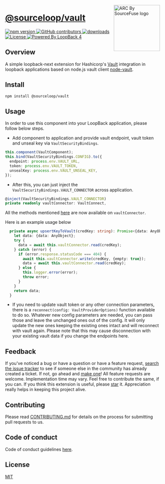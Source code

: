 <a href="https://sourcefuse.github.io/arc-docs/arc-api-docs" target="_blank"><img src="https://github.com/sourcefuse/loopback4-microservice-catalog/blob/master/docs/assets/logo-dark-bg.png?raw=true" alt="ARC By SourceFuse logo" title="ARC By SourceFuse" align="right" width="150" /></a>

# [@sourceloop/vault](https://github.com/sourcefuse/loopback4-vault)

<p align="left">
<a href="https://www.npmjs.com/package/@sourceloop/vault">
<img src="https://img.shields.io/npm/v/@sourceloop/vault.svg" alt="npm version" />
</a>
<a href="https://github.com/sourcefuse/loopback4-vault/graphs/contributors" target="_blank">
<img alt="GitHub contributors" src="https://img.shields.io/github/contributors/sourcefuse/loopback4-vault">
</a>
<a href="https://www.npmjs.com/@sourceloop/vault" target="_blank">
<img alt="downloads" src="https://img.shields.io/npm/dm/@sourceloop/vault">
</a>
<a href="https://github.com/sourcefuse/loopback4-s3/blob/master/LICENSE">
<img src="https://img.shields.io/github/license/sourcefuse/loopback4-s3.svg" alt="License" />
</a>
<a href="https://loopback.io/" target="_blank">
<img alt="Powered By LoopBack 4" src="https://img.shields.io/badge/Powered%20by-LoopBack 4-brightgreen" />
</a>
</p>

## Overview

A simple loopback-next extension for Hashicorp's [Vault](https://learn.hashicorp.com/vault) integration in loopback applications based on node.js vault client [node-vault](https://github.com/kr1sp1n/node-vault).

## Install

```sh
npm install @sourceloop/vault
```

## Usage

In order to use this component into your LoopBack application, please follow below steps.

- Add component to application and provide vault endpoint, vault token and unseal key via `VaultSecurityBindings`.

```ts
this.component(VaultComponent);
this.bind(VaultSecurityBindings.CONFIG).to({
  endpoint: process.env.VAULT_URL,
  token: process.env.VAULT_TOKEN,
  unsealKey: process.env.VAULT_UNSEAL_KEY,
});
```

- After this, you can just inject the `VaultSecurityBindings.VAULT_CONNECTOR` across application.

```ts
@inject(VaultSecurityBindings.VAULT_CONNECTOR)
private readonly vaultConnector: VaultConnect,
```

All the methods mentioned [here](https://github.com/kr1sp1n/node-vault/blob/master/features.md) are now available on `vaultConnector`.

Here is an example usage below

```ts
  private async upsertKeyToVault(credKey: string): Promise<{data: AnyObject}> {
    let data: {data: AnyObject};
    try {
      data = await this.vaultConnector.read(credKey);
    } catch (error) {
      if (error.response.statusCode === 404) {
        await this.vaultConnector.write(credKey, {empty: true});
        data = await this.vaultConnector.read(credKey);
      } else {
        this.logger.error(error);
        throw error;
      }
    }
    return data;
  }
```

- If you need to update vault token or any other connection parameters, there is a `reconnect(config: VaultProviderOptions)` function available to do so. Whatever new config parameters are needed, you can pass those and leave the unchanged ones out of the config. It will only update the new ones keeping the existing ones intact and will reconnect with vault again. Please note that this may cause disconnection with your existing vault data if you change the endpoints here.

## Feedback

If you've noticed a bug or have a question or have a feature request, [search the issue tracker](https://github.com/sourcefuse/loopback4-vault/issues) to see if someone else in the community has already created a ticket.
If not, go ahead and [make one](https://github.com/sourcefuse/loopback4-vault/issues/new/choose)!
All feature requests are welcome. Implementation time may vary. Feel free to contribute the same, if you can.
If you think this extension is useful, please [star](https://help.github.com/en/articles/about-stars) it. Appreciation really helps in keeping this project alive.

## Contributing

Please read [CONTRIBUTING.md](https://github.com/sourcefuse/loopback4-vault/blob/master/.github/CONTRIBUTING.md) for details on the process for submitting pull requests to us.

## Code of conduct

Code of conduct guidelines [here](https://github.com/sourcefuse/loopback4-vault/blob/master/.github/CODE_OF_CONDUCT.md).

## License

[MIT](https://github.com/sourcefuse/loopback4-vault/blob/master/LICENSE)
